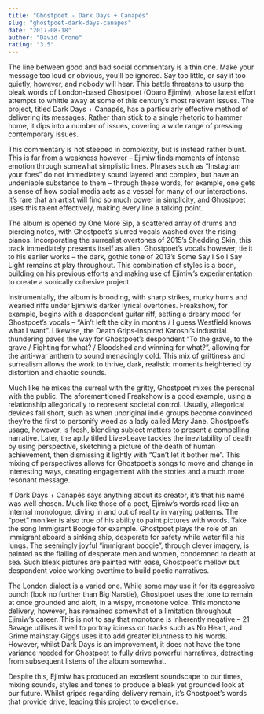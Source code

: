 ```yaml
---
title: "Ghostpoet - Dark Days + Canapés"
slug: "ghostpoet-dark-days-canapes"
date: "2017-08-18"
author: "David Crone"
rating: "3.5"
---
```


The line between good and bad social commentary is a thin one. Make your message too loud or obvious, you’ll be ignored. Say too little, or say it too quietly, however, and nobody will hear. This battle threatens to usurp the bleak words of London-based Ghostpoet (Obaro Ejimiw), whose latest effort attempts to whittle away at some of this century’s most relevant issues. The project, titled Dark Days + Canapés, has a particularly effective method of delivering its messages. Rather than stick to a single rhetoric to hammer home, it dips into a number of issues, covering a wide range of pressing contemporary issues.

This commentary is not steeped in complexity, but is instead rather blunt. This is far from a weakness however – Ejimiw finds moments of intense emotion through somewhat simplistic lines. Phrases such as “Instagram your foes” do not immediately sound layered and complex, but have an undeniable substance to them – through these words, for example, one gets a sense of how social media acts as a vessel for many of our interactions. It’s rare that an artist will find so much power in simplicity, and Ghostpoet uses this talent effectively, making every line a talking point.

The album is opened by One More Sip, a scattered array of drums and piercing notes, with Ghostpoet’s slurred vocals washed over the rising pianos. Incorporating the surrealist overtones of 2015’s Shedding Skin, this track immediately presents itself as alien. Ghostpoet’s vocals however, tie it to his earlier works – the dark, gothic tone of 2013’s Some Say I So I Say Light remains at play throughout. This combination of styles is a boon, building on his previous efforts and making use of Ejimiw’s experimentation to create a sonically cohesive project.

Instrumentally, the album is brooding, with sharp strikes, murky hums and wearied riffs under Ejimiw’s darker lyrical overtones. Freakshow, for example, begins with a despondent guitar riff, setting a dreary mood for Ghostpoet’s vocals – “Ain’t left the city in months / I guess Westfield knows what I want”. Likewise, the Death Grips-inspired Karoshi’s industrial thundering paves the way for Ghostpoet’s despondent “To the grave, to the grave / Fighting for what? / Bloodshed and winning for what?”, allowing for the anti-war anthem to sound menacingly cold. This mix of grittiness and surrealism allows the work to thrive, dark, realistic moments heightened by distortion and chaotic sounds.

Much like he mixes the surreal with the gritty, Ghostpoet mixes the personal with the public. The aforementioned Freakshow is a good example, using a relationship allegorically to represent societal control. Usually, allegorical devices fall short, such as when unoriginal indie groups become convinced they’re the first to personify weed as a lady called Mary Jane. Ghostpoet’s usage, however, is fresh, blending subject matters to present a compelling narrative. Later, the aptly titled Live>Leave tackles the inevitability of death by using perspective, sketching a picture of the death of human achievement, then dismissing it lightly with “Can’t let it bother me”. This mixing of perspectives allows for Ghostpoet’s songs to move and change in interesting ways, creating engagement with the stories and a much more resonant message.

If Dark Days + Canapés says anything about its creator, it’s that his name was well chosen. Much like those of a poet, Ejimiw’s words read like an internal monologue, diving in and out of reality in varying patterns. The “poet” moniker is also true of his ability to paint pictures with words. Take the song Immigrant Boogie for example. Ghostpoet plays the role of an immigrant aboard a sinking ship, desperate for safety while water fills his lungs. The seemingly joyful “immigrant boogie”, through clever imagery, is painted as the flailing of desperate men and women, condemned to death at sea. Such bleak pictures are painted with ease, Ghostpoet’s mellow but despondent voice working overtime to build poetic narratives.

The London dialect is a varied one. While some may use it for its aggressive punch (look no further than Big Narstie), Ghostpoet uses the tone to remain at once grounded and aloft, in a wispy, monotone voice. This monotone delivery, however, has remained somewhat of a limitation throughout Ejimiw’s career. This is not to say that monotone is inherently negative – 21 Savage utilises it well to portray iciness on tracks such as No Heart, and Grime mainstay Giggs uses it to add greater bluntness to his words. However, whilst Dark Days is an improvement, it does not have the tone variance needed for Ghostpoet to fully drive powerful narratives, detracting from subsequent listens of the album somewhat.

Despite this, Ejimiw has produced an excellent soundscape to our times, mixing sounds, styles and tones to produce a bleak yet grounded look at our future. Whilst gripes regarding delivery remain, it’s Ghostpoet’s words that provide drive, leading this project to excellence.
